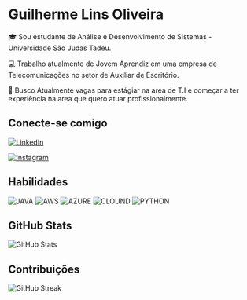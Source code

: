# Guilherme Lins Oliveira

🎓 Sou estudante de Análise e Desenvolvimento de Sistemas - Universidade São Judas Tadeu. 

💻 Trabalho atualmente de Jovem Aprendiz em uma empresa de Telecomunicações no setor de Auxiliar de Escritório.

🎯 Busco Atualmente vagas para estágiar na area de T.I e começar a ter experiência na area que quero atuar profissionalmente.

## Conecte-se comigo

[![LinkedIn](https://img.shields.io/badge/LinkedIn-f8f8f2?style=for-the-badge&logo=linkedin&logoColor=0E76A8)](https://www.linkedin.com/in/guilherme-lins-ab2a1a259/)

[![Instagram](https://img.shields.io/badge/Instagram-f8f8f2?style=for-the-badge&logo=instagram)](https://www.instagram.com/glinsajax/)

## Habilidades

![JAVA](https://img.shields.io/badge/Java-f8f8f2?style=for-the-badge&logo=java)
![AWS](https://img.shields.io/badge/AWS-f8f8f2?style=for-the-badge&logo=AWS)
![AZURE](https://img.shields.io/badge/AZURE-f8f8f2?style=for-the-badge&logo=AZURE)
![CLOUND](https://img.shields.io/badge/CLOUND-f8f8f2?style=for-the-badge&logo=CLOUND)
![PYTHON](https://img.shields.io/badge/PYTHON-f8f8f2?style=for-the-badge&logo=PYTHON)

## GitHub Stats

![GitHub Stats](https://github-readme-stats.vercel.app/api?username=Gh0stBl4ck&theme=transparent&bg_color=282a36&border_color=ff79c6&show_icons=true&icon_color=50fa7b&title_color=00aeff&text_color=e03c8a)


## Contribuições

![GitHub Streak](https://streak-stats.demolab.com/?user=Gh0stBl4ck&theme=bear&highcontrast=282a36&border=ff79c6&dates=50fa7b)
